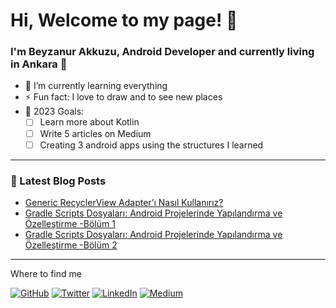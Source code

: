 # Hi, Welcome to my page! 👋

### I'm Beyzanur Akkuzu, Android Developer and currently living in Ankara 🏡

- 🌱 I’m currently learning everything 
- ⚡ Fun fact: I love to draw and to see new places
- 🚀 2023 Goals:
  - [ ] Learn more about Kotlin
  - [ ] Write 5 articles on Medium
  - [ ] Creating 3 android apps using the structures I learned
--------

### 📕 Latest Blog Posts
- [Generic RecyclerView Adapter’ı Nasıl Kullanırız?](https://medium.com/@beyzaakkuzu/generic-recyclerviewadapter%C4%B1-nas%C4%B1l-kullan%C4%B1r%C4%B1z-1602d74ff15) 
- [Gradle Scripts Dosyaları: Android Projelerinde Yapılandırma ve Özelleştirme -Bölüm 1](https://medium.com/@beyzaakkuzu/gradle-scripts-dosyalar%C4%B1-android-projelerinde-yap%C4%B1land%C4%B1rma-ve-%C3%B6zelle%C5%9Ftirme-b%C3%B6l%C3%BCm-1-28bb7cd25070)
- [Gradle Scripts Dosyaları: Android Projelerinde Yapılandırma ve Özelleştirme -Bölüm 2](https://medium.com/@beyzaakkuzu/gradle-scripts-dosyalar%C4%B1-android-projelerinde-yap%C4%B1land%C4%B1rma-ve-%C3%B6zelle%C5%9Ftirme-b%C3%B6l%C3%BCm-2-c43be4cb7873)
-----------

Where to find me

[![GitHub](https://img.shields.io/badge/github-%23121011.svg?style=for-the-badge&logo=github&logoColor=white&link=link)](https://github.com/beyzanurakkuzu)
[![Twitter](https://img.shields.io/badge/Twitter-%231DA1F2.svg?style=for-the-badge&logo=Twitter&logoColor=white&link=link)](https://twitter.com/beyzanur_akkuzu)
[![LinkedIn](https://img.shields.io/badge/linkedin-%230077B5.svg?style=for-the-badge&logo=linkedin&logoColor=white&link=link)](https://www.linkedin.com/in/beyzanur-akkuzu)
[![Medium](https://img.shields.io/badge/Medium-12100E?style=for-the-badge&logo=medium&logoColor=white&link=link)](https://medium.com/@beyzaakkuzu)
